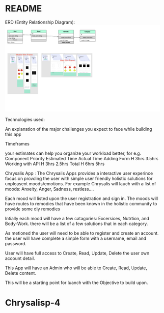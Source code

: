 # README




ERD (Entity Relationship Diagram):
![ERD & WIRE_FRAME](app/wireframe/Diagram.png)


Technologies used:


An explanation of the major challenges you expect to face while building this app

Timeframes

your estimates can help you organize your workload better, for e.g.
Component	Priority	Estimated Time	Actual Time
Adding Form	H	3hrs	3.5hrs
Working with API	H	3hrs	2.5hrs
Total	H	6hrs	5hrs



Chrysalis App : 
The Chrysalis Apps provides a interactive user experince focus on provding the user with simple user friendly holistic solutions for unpleasent moods/emotions. For example Chrysalis will lauch with a list of moods: Anxeity, Anger, Sadness, restless.... 


Each mood will listed upon the user registration and sign in.  The moods will have routes to remodies that have been known in the holistic community to provide some diy remodies

Intially each mood will have a few catagories: Excersices, Nutrtion, and Body-Work. there will be a list of a few solutions that in each category.


As metioned the user will need to be able to register and create an account. the user will have complete a simple form with a username, email and password. 


User will have full access to Create, Read, Update, Delete the user own account detail.

This App will have an Admin who will be able to Create, Read, Update, Delete content.

This will be a starting point for luanch with the Objective to build upon.



# Chrysalisp-4
